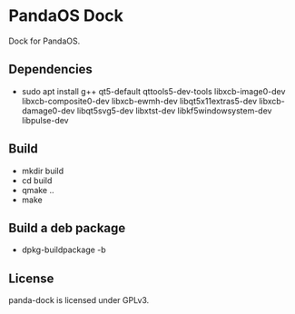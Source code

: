 # PandaOS Dock

Dock for PandaOS.

## Dependencies

* sudo apt install g++ qt5-default qttools5-dev-tools libxcb-image0-dev libxcb-composite0-dev libxcb-ewmh-dev libqt5x11extras5-dev libxcb-damage0-dev libqt5svg5-dev libxtst-dev libkf5windowsystem-dev libpulse-dev

## Build

* mkdir build
* cd build
* qmake ..
* make

## Build a deb package

* dpkg-buildpackage -b

## License

panda-dock is licensed under GPLv3.

